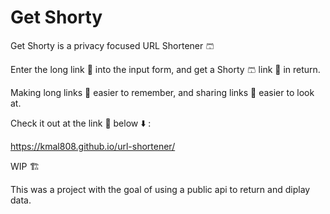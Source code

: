 # Get Shorty

Get Shorty is a privacy focused URL Shortener 🩳 

Enter the long link 🔗 into the input form, and get a Shorty 🩳 link 🔗 in return. </br>

Making long links 🔗 easier to remember, and sharing links 🔗 easier to look at. </br>

Check it out at the link 🔗 below ⬇️ : 

https://kmal808.github.io/url-shortener/ </br>

WIP 🏗️ </br>

This was a project with the goal of using a public api to return and diplay data. 
